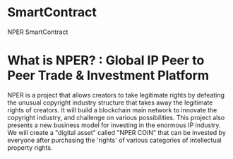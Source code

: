 # SmartContract
NPER SmartContract

# What is NPER? : Global IP Peer to Peer Trade & Investment Platform

NPER is a project that allows creators to take legitimate rights by defeating the unusual copyright
industry structure that takes away the legitimate rights of creators. It will build a blockchain main network
to innovate the copyright industry, and challenge on various possibilities.
This project also presents a new business model for investing in the enormous IP industry. We will
create a "digital asset" called "NPER COIN" that can be invested by everyone after purchasing the 'rights'
of various categories of intellectual property rights.

